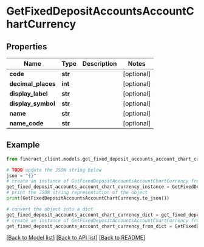 # GetFixedDepositAccountsAccountChartCurrency


## Properties

Name | Type | Description | Notes
------------ | ------------- | ------------- | -------------
**code** | **str** |  | [optional] 
**decimal_places** | **int** |  | [optional] 
**display_label** | **str** |  | [optional] 
**display_symbol** | **str** |  | [optional] 
**name** | **str** |  | [optional] 
**name_code** | **str** |  | [optional] 

## Example

```python
from fineract_client.models.get_fixed_deposit_accounts_account_chart_currency import GetFixedDepositAccountsAccountChartCurrency

# TODO update the JSON string below
json = "{}"
# create an instance of GetFixedDepositAccountsAccountChartCurrency from a JSON string
get_fixed_deposit_accounts_account_chart_currency_instance = GetFixedDepositAccountsAccountChartCurrency.from_json(json)
# print the JSON string representation of the object
print(GetFixedDepositAccountsAccountChartCurrency.to_json())

# convert the object into a dict
get_fixed_deposit_accounts_account_chart_currency_dict = get_fixed_deposit_accounts_account_chart_currency_instance.to_dict()
# create an instance of GetFixedDepositAccountsAccountChartCurrency from a dict
get_fixed_deposit_accounts_account_chart_currency_from_dict = GetFixedDepositAccountsAccountChartCurrency.from_dict(get_fixed_deposit_accounts_account_chart_currency_dict)
```
[[Back to Model list]](../README.md#documentation-for-models) [[Back to API list]](../README.md#documentation-for-api-endpoints) [[Back to README]](../README.md)



